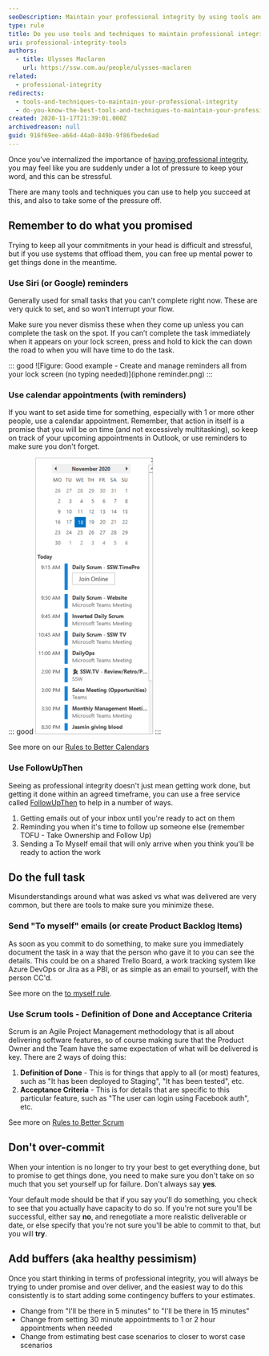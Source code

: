 ```yaml
---
seoDescription: Maintain your professional integrity by using tools and techniques to stay organized and committed to your promises.
type: rule
title: Do you use tools and techniques to maintain professional integrity?
uri: professional-integrity-tools
authors:
  - title: Ulysses Maclaren
    url: https://ssw.com.au/people/ulysses-maclaren
related:
  - professional-integrity
redirects:
  - tools-and-techniques-to-maintain-your-professional-integrity
  - do-you-know-the-best-tools-and-techniques-to-maintain-your-professional-integrity
created: 2020-11-17T21:39:01.000Z
archivedreason: null
guid: 916f69ee-a66d-44a0-849b-9f86fbede6ad
---
```


Once you’ve internalized the importance of [having professional integrity](/professional-integrity), you may feel like you are suddenly under a lot of pressure to keep your word, and this can be stressful.

<!--endintro-->

There are many tools and techniques you can use to help you succeed at this, and also to take some of the pressure off.

## Remember to do what you promised

Trying to keep all your commitments in your head is difficult and stressful, but if you use systems that offload them, you can free up mental power to get things done in the meantime.

### Use Siri (or Google) reminders

Generally used for small tasks that you can't complete right now. These are very quick to set, and so won’t interrupt your flow.

Make sure you never dismiss these when they come up unless you can complete the task on the spot. If you can’t complete the task immediately when it appears on your lock screen, press and hold to kick the can down the road to when you will have time to do the task.

::: good
![Figure: Good example - Create and manage reminders all from your lock screen (no typing needed)](iphone reminder.png)
:::

### Use calendar appointments (with reminders)

If you want to set aside time for something, especially with 1 or more other people, use a calendar appointment. Remember, that action in itself is a promise that you will be on time (and not excessively multitasking), so keep on track of your upcoming appointments in Outlook, or use reminders to make sure you don't forget.

::: good
![Figure: At your desk, use the Outlook sidebar to know what time your next meeting is](Calendar-in-Outlook.png)
:::

See more on our [Rules to Better Calendars](/rules-to-better-calendars)

### Use FollowUpThen

Seeing as professional integrity doesn't just mean getting work done, but getting it done within an agreed timeframe, you can use a free service called [FollowUpThen](/do-you-follow-up-emails-effectively) to help in a number of ways.

1. Getting emails out of your inbox until you're ready to act on them
2. Reminding you when it's time to follow up someone else (remember TOFU - Take Ownership and Follow Up)
3. Sending a To Myself email that will only arrive when you think you'll be ready to action the work

## Do the full task

Misunderstandings around what was asked vs what was delivered are very common, but there are tools to make sure you minimize these.

### Send "To myself" emails (or create Product Backlog Items)

As soon as you commit to do something, to make sure you immediately document the task in a way that the person who gave it to you can see the details. This could be on a shared Trello Board, a work tracking system like Azure DevOps or Jira as a PBI, or as simple as an email to yourself, with the person CC'd.

See more on the [to myself rule](/dones-do-you-send-yourself-emails).

### Use Scrum tools - Definition of Done and Acceptance Criteria

Scrum is an Agile Project Management methodology that is all about delivering software features, so of course making sure that the Product Owner and the Team have the same expectation of what will be delivered is key. There are 2 ways of doing this:

1. **Definition of Done** - This is for things that apply to all (or most) features, such as "It has been deployed to Staging", "It has been tested", etc.
2. **Acceptance Criteria** - This is for details that are specific to this particular feature, such as "The user can login using Facebook auth", etc.

See more on [Rules to Better Scrum](/rules-to-better-scrum-using-azure-devops)

## Don't over-commit

When your intention is no longer to try your best to get everything done, but to promise to get things done, you need to make sure you don't take on so much that you set yourself up for failure. Don't always say **yes**.

Your default mode should be that if you say you'll do something, you check to see that you actually have capacity to do so. If you're not sure you'll be successful, either say **no**, and renegotiate a more realistic deliverable or date, or else specify that you're not sure you'll be able to commit to that, but you will **try**.

## Add buffers (aka healthy pessimism)

Once you start thinking in terms of professional integrity, you will always be trying to under promise and over deliver, and the easiest way to do this consistently is to start adding some contingency buffers to your estimates.

- Change from "I'll be there in 5 minutes" to "I'll be there in 15 minutes"
- Change from setting 30 minute appointments to 1 or 2 hour appointments when needed
- Change from estimating best case scenarios to closer to worst case scenarios
